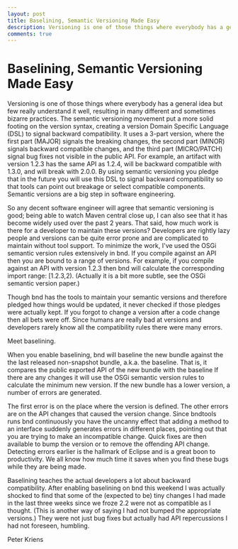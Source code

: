 ```yaml
---
layout: post
title: Baselining, Semantic Versioning Made Easy
description: Versioning is one of those things where everybody has a general idea but few really understand it well, resulting in many different and sometimes bizarre practices. The semantic versioning movement put a more solid footing on the version syntax, creating a version Domain Specific Language (DSL) to ...
comments: true
---
```

# Baselining, Semantic Versioning Made Easy

Versioning is one of those things where everybody has a general idea but few really understand it well, resulting in many different and sometimes bizarre practices. The semantic versioning movement put a more solid footing on the version syntax, creating a version Domain Specific Language (DSL) to signal backward compatibility. It uses a 3-part version, where the first part (MAJOR) signals the breaking changes, the second part (MINOR) signals backward compatible changes, and the third part (MICRO/PATCH) signal bug fixes not visible in the public API. For example, an artifact with version 1.2.3 has the same API as 1.2.4, will be backward compatible with 1.3.0, and will break with 2.0.0. By using semantic versioning you pledge that in the future you will use this DSL to signal backward compatibility so that tools can point out breakage or select compatible components. Semantic versions are a big step in software engineering.

So any decent software engineer will agree that semantic versioning is good; being able to watch Maven central close up, I can also see that it has become widely used over the past 2 years. That said, how much work is there for a developer to maintain these versions? Developers are rightly lazy people and versions can be quite error prone and are complicated to maintain without tool support. To minimize the work, I've used the OSGi semantic version rules extensively in bnd. If you compile against an API then you are bound to a range of versions. For example, if you compile against an API with version 1.2.3 then bnd will calculate the corresponding import range: [1.2.3,2). (Actually it is a bit more subtle, see the OSGi semantic version paper.)

Though bnd has the tools to maintain your semantic versions and therefore pledged how things would be updated, it never checked if those pledges were actually kept. If you forgot to change a version after a code change then all bets were off. Since humans are really bad at versions and developers rarely know all the compatibility rules there were many errors.

Meet baselining. 

When you enable baselining, bnd will baseline the new bundle against the the last released non-snapshot bundle, a.k.a. the baseline. That is, it compares the public exported API of the new bundle with the baseline  If there are any changes it will use the OSGi semantic version rules to calculate the minimum new version. If the new bundle has a lower version, a number of errors are generated. 

The first error is on the place where the version is defined. The other errors are on the API changes that caused the version change. Since bndtools runs bnd continuously you have the uncanny effect that adding a method to an interface suddenly generates errors in different places, pointing out that you are trying to make an incompatible change. Quick fixes are then available to bump the version or to remove the offending API change. Detecting errors earlier is the hallmark of Eclipse and is a great boon to productivity. We all know how much time it saves when you find these bugs while they are being made.

Baselining teaches the actual developers a lot about backward compatibility. After enabling baselining on bnd this weekend I was actually shocked to find that some of the (expected to be) tiny changes I had made in the last three weeks since we froze 2.2 were not as compatible as I thought. (This is another way of saying I had not bumped the appropriate versions.) They were not just bug fixes but actually had API repercussions I had not foreseen, humbling.

Peter Kriens

